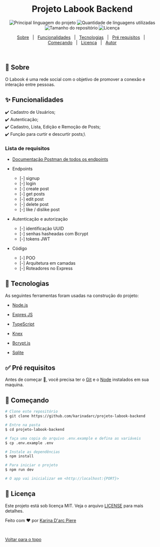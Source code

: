 <h1 align="center">Projeto Labook Backend</h1>

<p align="center">
  <img alt="Principal linguagem do projeto" src="https://img.shields.io/github/languages/top/karinadarc/projeto-labook-backend?color=56BEB8">

  <img alt="Quantidade de linguagens utilizadas" src="https://img.shields.io/github/languages/count/karinadarc/projeto-labook-backend?color=56BEB8">

  <img alt="Tamanho do repositório" src="https://img.shields.io/github/repo-size/karinadarc/projeto-labook-backend?color=56BEB8">

  <img alt="Licença" src="https://img.shields.io/github/license/karinadarc/projeto-labook-backend?color=56BEB8">

</p>

<p align="center">
  <a href="#dart-sobre">Sobre</a> &#xa0; | &#xa0;
  <a href="#sparkles-funcionalidades">Funcionalidades</a> &#xa0; | &#xa0;
  <a href="#rocket-tecnologias">Tecnologias</a> &#xa0; | &#xa0;
  <a href="#white_check_mark-pré-requisitos">Pré requisitos</a> &#xa0; | &#xa0;
  <a href="#checkered_flag-começando">Começando</a> &#xa0; | &#xa0;
  <a href="#memo-licença">Licença</a> &#xa0; | &#xa0;
  <a href="https://github.com/karinadarc" target="_blank">Autor</a>
</p>

<br>

## :dart: Sobre

O Labook é uma rede social com o objetivo de promover a conexão e interação entre pessoas.

## :sparkles: Funcionalidades

:heavy_check_mark: Cadastro de Usuários;\
:heavy_check_mark: Autenticação;\
:heavy_check_mark: Cadastro, Lista, Edição e Remoção de Posts;\
:heavy_check_mark: Função para curtir e descurtir posts;\

### Lista de requisitos

- [Documentação Postman de todos os endpoints](https://documenter.getpostman.com/view/28315573/2s9YeK5AwP#ea259616-344e-4ffe-9ee4-59e49d640fff)

- Endpoints

  - [-] signup
  - [-] login
  - [-] create post
  - [-] get posts
  - [-] edit post
  - [-] delete post
  - [-] like / dislike post

- Autenticação e autorização

  - [-] identificação UUID
  - [-] senhas hasheadas com Bcrypt
  - [-] tokens JWT

- Código
  - [-] POO
  - [-] Arquitetura em camadas
  - [-] Roteadores no Express

## :rocket: Tecnologias

As seguintes ferramentas foram usadas na construção do projeto:

- [Node.js](https://nodejs.org/en/)
- [Expres JS](https://expressjs.com/pt-br/)
- [TypeScript](https://www.typescriptlang.org/)

- [Knex](https://knexjs.org/)
- [Bcrypt.js](https://github.com/kelektiv/node.bcrypt.js#readme)
- [Sqlite](https://www.sqlite.org/index.html)

## :white_check_mark: Pré requisitos

Antes de começar :checkered_flag:, você precisa ter o [Git](https://git-scm.com) e o [Node](https://nodejs.org/en/) instalados em sua maquina.

## :checkered_flag: Começando

```bash
# Clone este repositório
$ git clone https://github.com/karinadarc/projeto-labook-backend

# Entre na pasta
$ cd projeto-labook-backend

# faça uma copia do arquivo .env.example e defina as variáveis
$ cp .env.example .env

# Instale as dependências
$ npm install

# Para iniciar o projeto
$ npm run dev

# O app vai inicializar em <http://localhost:{PORT}>
```

## :memo: Licença

Este projeto está sob licença MIT. Veja o arquivo [LICENSE](LICENSE.md) para mais detalhes.

Feito com :heart: por <a href="https://github.com/karinadarc" target="_blank">Karina D&#39;arc Piere</a>

&#xa0;

<a href="#top">Voltar para o topo</a>

